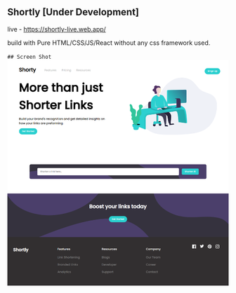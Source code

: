 ## Shortly [Under Development]
live - https://shortly-live.web.app/

build with Pure HTML/CSS/JS/React without any css framework used.

`## Screen Shot`
<br/>
<img src="screenshot-localhost-3000-home-1607965175921.png"/>
